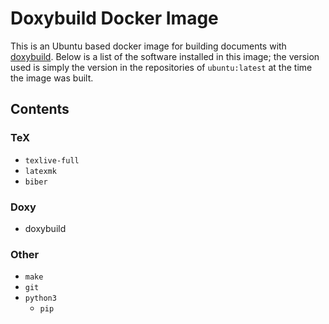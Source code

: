 # Doxybuild Docker Image

This is an Ubuntu based docker image for building documents with
[doxybuild][doxybuild]. Below is a list of the software installed in this image;
the version used is simply the version in the repositories of `ubuntu:latest` at
the time the image
was built.

## Contents

### TeX

* `texlive-full`
* `latexmk`
* `biber`

### Doxy

* doxybuild

### Other

* `make`
* `git`
* `python3`
  * `pip`

[doxybuild]: https://gitlab.com/doxy/doxybuild
